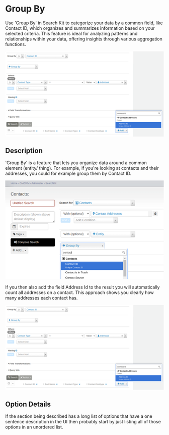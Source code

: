# Group By 

Use 'Group By' in Search Kit to categorize your data by a common field, like Contact ID, which organizes and summarizes information based on your selected criteria. This feature is ideal for analyzing patterns and relationships within your data, offering insights through various aggregation functions.

![Screenshot of group by option in Search Kit](../../img/search_kit_group_by_add_field.png)

## Description

'Group By' is a feature that lets you organize data around a common element (entity/ thing). For example, if you're looking at contacts and their addresses, you could for example group them by Contact ID.

![Example of a group by on Contact ID](../../img/search_kit_group_by_group_on_contact_id.png)

If you then also add the field Address Id to the result you will automatically count all addresses on a contact. This approach shows you clearly how many addresses each contact has.

![Adding the count on Address ID](../../img/search_kit_group_by_add_field.png)

## Option Details

If the section being described has a long list of options that have a one sentence description in the UI then probably start by just listing all of those options in an unordered list.
